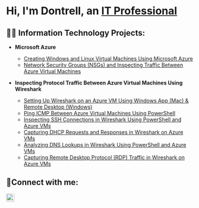 <h1>Hi, I'm Dontrell, an <a href="https://www.linkedin.com/in/dontrellwest">IT Professional</a></h1>

<h2>👨‍💻 Information Technology Projects:</h2>

- <b>Microsoft Azure</b>
  - [Creating Windows and Linux Virtual Machines Using Microsoft Azure](https://github.com/dontrellwest/azure-virtual-machine-creation)
  - [Network Security Groups (NSGs) and Inspecting Traffic Between Azure Virtual Machines](https://github.com/dontrellwest/azure-network-protocols)



- <b>Inspecting Protocol Traffic Between Azure Virtual Machines Using Wireshark</b>
  - [Setting Up Wireshark on an Azure VM Using Windows App (Mac) & Remote Desktop (Windows)](https://github.com/dontrellwest/install-wireshark)
  - [Ping ICMP Between Azure Virtual Machines Using PowerShell](https://github.com/dontrellwest/ping-icmp)
  - [Inspecting SSH Connections in Wireshark Using PowerShell and Azure VMs](https://github.com/dontrellwest/ssh)
  - [Capturing DHCP Requests and Responses in Wireshark on Azure VMs](https://github.com/dontrellwest/dhcp)
  - [Analyzing DNS Lookups in Wireshark Using PowerShell and Azure VMs](https://github.com/dontrellwest/dns)
  - [Capturing Remote Desktop Protocol (RDP) Traffic in Wireshark on Azure VMs](https://github.com/dontrellwest/rdp)



<h2>🤳Connect with me:</h2>

[<img align="left" alt="Josh | LinkedIn" width="22px" src="https://cdn.jsdelivr.net/npm/simple-icons@v3/icons/linkedin.svg" />][linkedin]

[linkedin]: https://www.linkedin.com/in/dontrellwest

